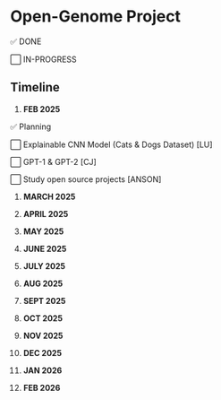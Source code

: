 # **Open-Genome Project**

:white_check_mark: DONE

:white_large_square: IN-PROGRESS

## **Timeline**

1. **FEB 2025**

:white_check_mark: Planning

:white_large_square: Explainable CNN Model (Cats & Dogs Dataset) [LU]

:white_large_square: GPT-1 & GPT-2 [CJ]

:white_large_square: Study open source projects [ANSON]

1. **MARCH 2025**


1. **APRIL 2025**


1. **MAY 2025**


1. **JUNE 2025**


1. **JULY 2025**


1. **AUG 2025**


1. **SEPT 2025**


1. **OCT 2025**


1. **NOV 2025**


1. **DEC 2025**


1. **JAN 2026**


1. **FEB 2026**